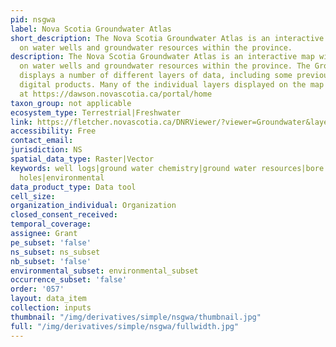 ```yaml
---
pid: nsgwa
label: Nova Scotia Groundwater Atlas
short_description: The Nova Scotia Groundwater Atlas is an interactive map with information
  on water wells and groundwater resources within the province.
description: The Nova Scotia Groundwater Atlas is an interactive map with information
  on water wells and groundwater resources within the province. The Groundwater Atlas
  displays a number of different layers of data, including some previously released
  digital products. Many of the individual layers displayed on the map can be found
  at https://dawson.novascotia.ca/portal/home
taxon_group: not applicable
ecosystem_type: Terrestrial|Freshwater
link: https://fletcher.novascotia.ca/DNRViewer/?viewer=Groundwater&layerTheme
accessibility: Free
contact_email: 
jurisdiction: NS
spatial_data_type: Raster|Vector
keywords: well logs|ground water chemistry|ground water resources|bore holes|drill
  holes|environmental
data_product_type: Data tool
cell_size: 
organization_individual: Organization
closed_consent_received: 
temporal_coverage: 
assignee: Grant
pe_subset: 'false'
ns_subset: ns_subset
nb_subset: 'false'
environmental_subset: environmental_subset
occurrence_subset: 'false'
order: '057'
layout: data_item
collection: inputs
thumbnail: "/img/derivatives/simple/nsgwa/thumbnail.jpg"
full: "/img/derivatives/simple/nsgwa/fullwidth.jpg"
---
```

